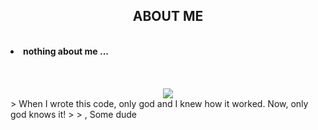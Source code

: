 <body>
<h2 align="center">ABOUT ME</h2>
<br>
  <li><b>nothing about me ...</b></li>
<br
  <br>
    <br>
  <br>
  <div align="center">
  <img src="https://media.giphy.com/media/7mQbDHkoSsWl2/giphy.gif">
</div>
> When I wrote this code, only god and I knew how it worked. Now, only god knows it!
> 
> , Some dude
<body>
